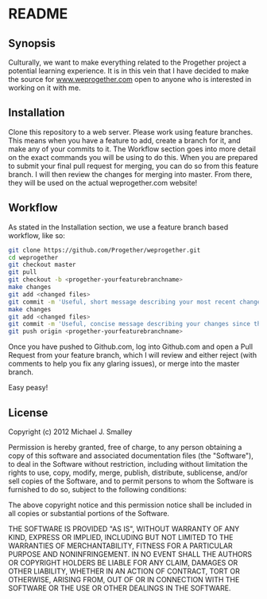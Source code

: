# README

## Synopsis

Culturally, we want to make everything related to the Progether project a
potential learning experience. It is in this vein that I have decided to make
the source for www.weprogether.com open to anyone who is interested in working
on it with me.

## Installation

Clone this repository to a web server. Please work using feature branches. This
means when you have a feature to add, create a branch for it, and make any
of your commits to it. The Workflow section goes into more detail on the exact
commands you will be using to do this. When you are prepared to submit your
final pull request for merging, you can do so from this feature branch. I will
then review the changes for merging into master. From there, they will be used
on the actual weprogether.com website!

## Workflow

As stated in the Installation section, we use a feature branch based workflow, like so:

```bash
git clone https://github.com/Progether/weprogether.git
cd weprogether
git checkout master
git pull
git checkout -b <progether-yourfeaturebranchname>
make changes
git add <changed files>
git commit -m 'Useful, short message describing your most recent changes'
make changes
git add <changed files>
git commit -m 'Useful, concise message describing your changes since the last commit'
git push origin <progether-yourfeaturebranchname>
```

Once you have pushed to Github.com, log into Github.com and open a Pull Request from your feature branch, which I will review and either reject (with comments to help you fix any glaring issues), or merge into the master branch.

Easy peasy!

## License

Copyright (c) 2012 Michael J. Smalley

Permission is hereby granted, free of charge, to any person obtaining a copy of this software and associated documentation files (the "Software"), to deal in the Software without restriction, including without limitation the rights to use, copy, modify, merge, publish, distribute, sublicense, and/or sell copies of the Software, and to permit persons to whom the Software is furnished to do so, subject to the following conditions:

The above copyright notice and this permission notice shall be included in all copies or substantial portions of the Software.

THE SOFTWARE IS PROVIDED "AS IS", WITHOUT WARRANTY OF ANY KIND, EXPRESS OR IMPLIED, INCLUDING BUT NOT LIMITED TO THE WARRANTIES OF MERCHANTABILITY, FITNESS FOR A PARTICULAR PURPOSE AND NONINFRINGEMENT. IN NO EVENT SHALL THE AUTHORS OR COPYRIGHT HOLDERS BE LIABLE FOR ANY CLAIM, DAMAGES OR OTHER LIABILITY, WHETHER IN AN ACTION OF CONTRACT, TORT OR OTHERWISE, ARISING FROM, OUT OF OR IN CONNECTION WITH THE SOFTWARE OR THE USE OR OTHER DEALINGS IN THE SOFTWARE.
